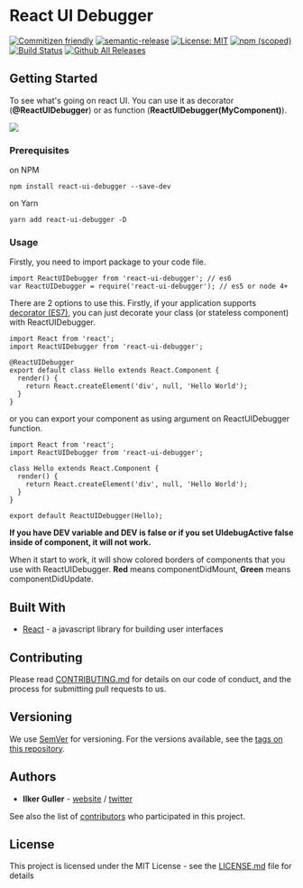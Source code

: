 # React UI Debugger

[![Commitizen friendly](https://img.shields.io/badge/commitizen-friendly-brightgreen.svg)](http://commitizen.github.io/cz-cli/)
[![semantic-release](https://img.shields.io/badge/%20%20%F0%9F%93%A6%F0%9F%9A%80-semantic--release-e10079.svg)](https://github.com/semantic-release/semantic-release)
[![License: MIT](https://img.shields.io/badge/License-MIT-yellow.svg)](https://opensource.org/licenses/MIT)
[![npm (scoped)](https://img.shields.io/npm/v/@thebluescreen/react-ui-debugger.svg)](https://www.npmjs.com/package/react-ui-debugger)
[![Build Status](https://travis-ci.org/Sly777/React-UI-Debugger.svg?branch=master)](https://travis-ci.org/Sly777/React-UI-Debugger)
[![Github All Releases](https://img.shields.io/github/downloads/Sly777/React-UI-Debugger/total.svg)](https://github.com/Sly777/React-UI-Debugger)

## Getting Started

To see what's going on react UI. You can use it as decorator (**@ReactUIDebugger**) or as function (**ReactUIDebugger(MyComponent)**).

![](http://i.giphy.com/26FLgFcYIEXxHNLeo.gif)

### Prerequisites

on NPM
```
npm install react-ui-debugger --save-dev
```

on Yarn
```
yarn add react-ui-debugger -D
```

### Usage

Firstly, you need to import package to your code file.

```
import ReactUIDebugger from 'react-ui-debugger'; // es6
var ReactUIDebugger = require('react-ui-debugger'); // es5 or node 4+
```

There are 2 options to use this. Firstly, if your application supports [decorator (ES7)](https://babeljs.io/docs/plugins/transform-decorators/), you can just decorate your class (or stateless component) with ReactUIDebugger.

```
import React from 'react';
import ReactUIDebugger from 'react-ui-debugger';

@ReactUIDebugger
export default class Hello extends React.Component {
  render() {
    return React.createElement('div', null, 'Hello World');
  }
}
```

or you can export your component as using argument on ReactUIDebugger function.

```
import React from 'react';
import ReactUIDebugger from 'react-ui-debugger';

class Hello extends React.Component {
  render() {
    return React.createElement('div', null, 'Hello World');
  }
}

export default ReactUIDebugger(Hello);
```

**If you have __DEV__ variable and __DEV__ is false or if you set UIdebugActive false inside of component, it will not work.**

When it start to work, it will show colored borders of components that you use with ReactUIDebugger. **Red** means componentDidMount, **Green** means componentDidUpdate.

## Built With

* [React](https://facebook.github.io/react/) - a javascript library for building user interfaces

## Contributing

Please read [CONTRIBUTING.md](CONTRIBUTING.md) for details on our code of conduct, and the process for submitting pull requests to us.

## Versioning

We use [SemVer](http://semver.org/) for versioning. For the versions available, see the [tags on this repository](https://github.com/Sly777/React-UI-Debugger/tags).

## Authors

* **Ilker Guller** - [website](https://ilkerguller.com) / [twitter](https://twitter.com/the_bluescreen)

See also the list of [contributors](https://github.com/Sly777/React-UI-Debugger/contributors) who participated in this project.

## License

This project is licensed under the MIT License - see the [LICENSE.md](LICENSE.md) file for details

